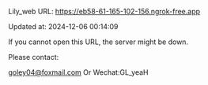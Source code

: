 Lily_web URL: https://eb58-61-165-102-156.ngrok-free.app

Updated at: 2024-12-06 00:14:09

If you cannot open this URL, the server might be down.

Please contact: 

goley04@foxmail.com Or Wechat:GL_yeaH